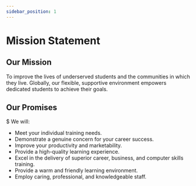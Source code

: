 ```yaml
---
sidebar_position: 1
---
```


# Mission Statement

## Our Mission
To improve the lives of underserved students and the communities in which they live. Globally, our flexible, supportive environment empowers dedicated students to achieve their goals.

## Our Promises
$ We will:

 - Meet your individual training needs.
 - Demonstrate a genuine concern for your career success.
 - Improve your productivity and marketability.
 - Provide a high-quality learning experience.
 - Excel in the delivery of superior career, business, and computer skills training.
 - Provide a warm and friendly learning environment.
 - Employ caring, professional, and knowledgeable staff.
